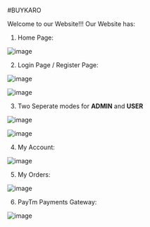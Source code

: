 #BUYKARO

Welcome to our Website!!! Our Website has:

1. Home Page:

![image](https://user-images.githubusercontent.com/62887701/196032542-1b8dbb7c-b10b-47c9-876b-5030ca287c3f.png)

2. Login Page / Register Page:

![image](https://user-images.githubusercontent.com/62887701/196032665-61921ca9-7345-4cdd-8f78-78bc76eb695a.png)

![image](https://user-images.githubusercontent.com/62887701/196032686-1f3a2178-b1dd-4c94-a27e-64334b7f4618.png)

3. Two Seperate modes for **ADMIN** and **USER**

![image](https://user-images.githubusercontent.com/62887701/196032867-cfdbec2f-4fef-4258-a770-2629427b16a7.png)

![image](https://user-images.githubusercontent.com/62887701/196032906-ccdae8cd-0d5d-457a-a74a-f70242366c28.png)

4. My Account:

![image](https://user-images.githubusercontent.com/62887701/196032959-b313ba70-9eeb-4e2a-a82c-512803f13f72.png)

5. My Orders:

![image](https://user-images.githubusercontent.com/62887701/196032997-6559d3a1-4466-462c-8637-79a9d2c4952f.png)

6. PayTm Payments Gateway:

![image](https://user-images.githubusercontent.com/62887701/196033120-2536e04a-a879-448a-aced-21fba37960ed.png)
